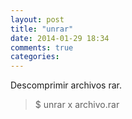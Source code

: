 ```yaml
---
layout: post
title: "unrar"
date: 2014-01-29 18:34
comments: true
categories: 
---
```

Descomprimir archivos rar.

>$ unrar x archivo.rar

